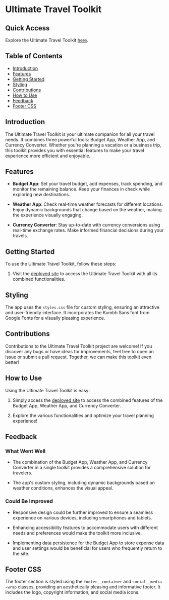 # Ultimate Travel Toolkit

## Quick Access

Explore the Ultimate Travel Toolkit [here](https://unique-cactus-a5466f.netlify.app/).

## Table of Contents

- [Introduction](#introduction)
- [Features](#features)
- [Getting Started](#getting-started)
- [Styling](#styling)
- [Contributions](#contributions)
- [How to Use](#how-to-use)
- [Feedback](#feedback)
- [Footer CSS](#footer-css)

## Introduction

The Ultimate Travel Toolkit is your ultimate companion for all your travel needs. It combines three powerful tools: Budget App, Weather App, and Currency Converter. Whether you're planning a vacation or a business trip, this toolkit provides you with essential features to make your travel experience more efficient and enjoyable.

## Features

- **Budget App**: Set your travel budget, add expenses, track spending, and monitor the remaining balance. Keep your finances in check while exploring new destinations.

- **Weather App**: Check real-time weather forecasts for different locations. Enjoy dynamic backgrounds that change based on the weather, making the experience visually engaging.

- **Currency Converter**: Stay up-to-date with currency conversions using real-time exchange rates. Make informed financial decisions during your travels.

## Getting Started

To use the Ultimate Travel Toolkit, follow these steps:

1. Visit the [deployed site](https://unique-cactus-a5466f.netlify.app/) to access the Ultimate Travel Toolkit with all its combined functionalities.

## Styling

The app uses the `styles.css` file for custom styling, ensuring an attractive and user-friendly interface. It incorporates the Kumbh Sans font from Google Fonts for a visually pleasing experience.

## Contributions

Contributions to the Ultimate Travel Toolkit project are welcome! If you discover any bugs or have ideas for improvements, feel free to open an issue or submit a pull request. Together, we can make this toolkit even better!

## How to Use

Using the Ultimate Travel Toolkit is easy:

1. Simply access the [deployed site](https://unique-cactus-a5466f.netlify.app/) to access the combined features of the Budget App, Weather App, and Currency Converter.

2. Explore the various functionalities and optimize your travel planning experience!

## Feedback

### What Went Well

- The combination of the Budget App, Weather App, and Currency Converter in a single toolkit provides a comprehensive solution for travelers.

- The app's custom styling, including dynamic backgrounds based on weather conditions, enhances the visual appeal.

### Could Be Improved

- Responsive design could be further improved to ensure a seamless experience on various devices, including smartphones and tablets.

- Enhancing accessibility features to accommodate users with different needs and preferences would make the toolkit more inclusive.

- Implementing data persistence for the Budget App to store expense data and user settings would be beneficial for users who frequently return to the site.

## Footer CSS

The footer section is styled using the `footer__container` and `social__media--wrap` classes, providing an aesthetically pleasing and informative footer. It includes the logo, copyright information, and social media icons.
